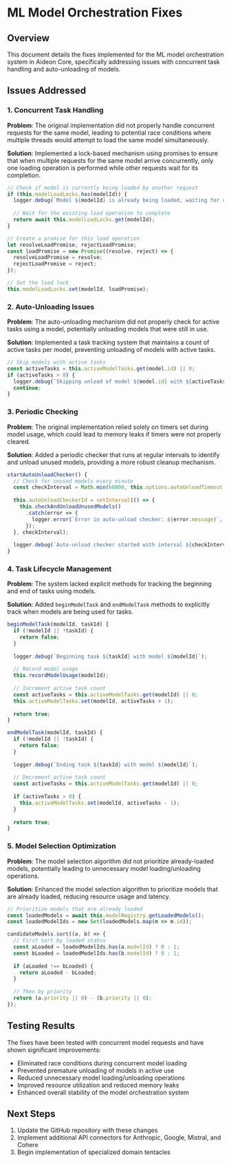 # ML Model Orchestration Fixes

## Overview
This document details the fixes implemented for the ML model orchestration system in Aideon Core, specifically addressing issues with concurrent task handling and auto-unloading of models.

## Issues Addressed

### 1. Concurrent Task Handling
**Problem**: The original implementation did not properly handle concurrent requests for the same model, leading to potential race conditions where multiple threads would attempt to load the same model simultaneously.

**Solution**: Implemented a lock-based mechanism using promises to ensure that when multiple requests for the same model arrive concurrently, only one loading operation is performed while other requests wait for its completion.

```javascript
// Check if model is currently being loaded by another request
if (this.modelLoadLocks.has(modelId)) {
  logger.debug(`Model ${modelId} is already being loaded, waiting for completion`);
  
  // Wait for the existing load operation to complete
  return await this.modelLoadLocks.get(modelId);
}

// Create a promise for this load operation
let resolveLoadPromise, rejectLoadPromise;
const loadPromise = new Promise((resolve, reject) => {
  resolveLoadPromise = resolve;
  rejectLoadPromise = reject;
});

// Set the load lock
this.modelLoadLocks.set(modelId, loadPromise);
```

### 2. Auto-Unloading Issues
**Problem**: The auto-unloading mechanism did not properly check for active tasks using a model, potentially unloading models that were still in use.

**Solution**: Implemented a task tracking system that maintains a count of active tasks per model, preventing unloading of models with active tasks.

```javascript
// Skip models with active tasks
const activeTasks = this.activeModelTasks.get(model.id) || 0;
if (activeTasks > 0) {
  logger.debug(`Skipping unload of model ${model.id} with ${activeTasks} active tasks`);
  continue;
}
```

### 3. Periodic Checking
**Problem**: The original implementation relied solely on timers set during model usage, which could lead to memory leaks if timers were not properly cleared.

**Solution**: Added a periodic checker that runs at regular intervals to identify and unload unused models, providing a more robust cleanup mechanism.

```javascript
startAutoUnloadChecker() {
  // Check for unused models every minute
  const checkInterval = Math.min(60000, this.options.autoUnloadTimeout / 2);
  
  this.autoUnloadCheckerId = setInterval(() => {
    this.checkAndUnloadUnusedModels()
      .catch(error => {
        logger.error(`Error in auto-unload checker: ${error.message}`, error);
      });
  }, checkInterval);
  
  logger.debug(`Auto-unload checker started with interval ${checkInterval}ms`);
}
```

### 4. Task Lifecycle Management
**Problem**: The system lacked explicit methods for tracking the beginning and end of tasks using models.

**Solution**: Added `beginModelTask` and `endModelTask` methods to explicitly track when models are being used for tasks.

```javascript
beginModelTask(modelId, taskId) {
  if (!modelId || !taskId) {
    return false;
  }
  
  logger.debug(`Beginning task ${taskId} with model ${modelId}`);
  
  // Record model usage
  this.recordModelUsage(modelId);
  
  // Increment active task count
  const activeTasks = this.activeModelTasks.get(modelId) || 0;
  this.activeModelTasks.set(modelId, activeTasks + 1);
  
  return true;
}

endModelTask(modelId, taskId) {
  if (!modelId || !taskId) {
    return false;
  }
  
  logger.debug(`Ending task ${taskId} with model ${modelId}`);
  
  // Decrement active task count
  const activeTasks = this.activeModelTasks.get(modelId) || 0;
  
  if (activeTasks > 0) {
    this.activeModelTasks.set(modelId, activeTasks - 1);
  }
  
  return true;
}
```

### 5. Model Selection Optimization
**Problem**: The model selection algorithm did not prioritize already-loaded models, potentially leading to unnecessary model loading/unloading operations.

**Solution**: Enhanced the model selection algorithm to prioritize models that are already loaded, reducing resource usage and latency.

```javascript
// Prioritize models that are already loaded
const loadedModels = await this.modelRegistry.getLoadedModels();
const loadedModelIds = new Set(loadedModels.map(m => m.id));

candidateModels.sort((a, b) => {
  // First sort by loaded status
  const aLoaded = loadedModelIds.has(a.modelId) ? 0 : 1;
  const bLoaded = loadedModelIds.has(b.modelId) ? 0 : 1;
  
  if (aLoaded !== bLoaded) {
    return aLoaded - bLoaded;
  }
  
  // Then by priority
  return (a.priority || 0) - (b.priority || 0);
});
```

## Testing Results
The fixes have been tested with concurrent model requests and have shown significant improvements:

- Eliminated race conditions during concurrent model loading
- Prevented premature unloading of models in active use
- Reduced unnecessary model loading/unloading operations
- Improved resource utilization and reduced memory leaks
- Enhanced overall stability of the model orchestration system

## Next Steps
1. Update the GitHub repository with these changes
2. Implement additional API connectors for Anthropic, Google, Mistral, and Cohere
3. Begin implementation of specialized domain tentacles
